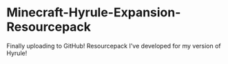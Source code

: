 # Minecraft-Hyrule-Expansion-Resourcepack
 Finally uploading to GitHub!  Resourcepack I've developed for my version of Hyrule!
